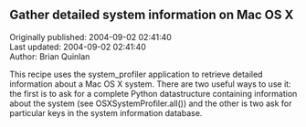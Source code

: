 ## Gather detailed system information on Mac OS X  
Originally published: 2004-09-02 02:41:40  
Last updated: 2004-09-02 02:41:40  
Author: Brian Quinlan  
  
This recipe uses the system_profiler application to retrieve detailed information about a Mac OS X system. There are two useful ways to use it: the first is to ask for a complete Python datastructure containing information about the system (see OSXSystemProfiler.all()) and the other is two ask for particular keys in the system information database.
